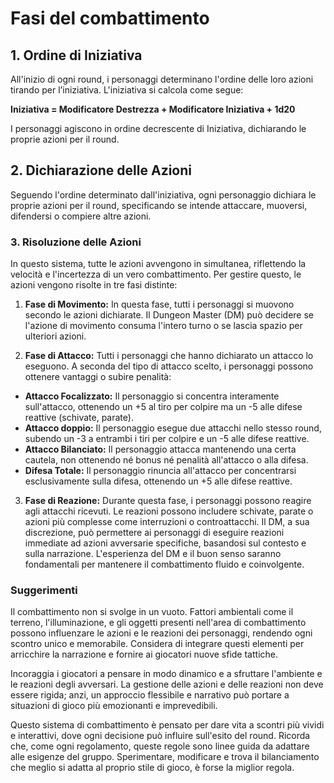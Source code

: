 # Fasi del combattimento
## 1. Ordine di Iniziativa
All'inizio di ogni round, i personaggi determinano l'ordine delle loro azioni tirando per l’iniziativa. L'iniziativa si calcola come segue:

**Iniziativa = Modificatore Destrezza + Modificatore Iniziativa + 1d20**

I personaggi agiscono in ordine decrescente di Iniziativa, dichiarando le proprie azioni per il round.

## 2. Dichiarazione delle Azioni
Seguendo l'ordine determinato dall'iniziativa, ogni personaggio dichiara le proprie azioni per il round, specificando se intende attaccare, muoversi, difendersi o compiere altre azioni.

### 3. Risoluzione delle Azioni
In questo sistema, tutte le azioni avvengono in simultanea, riflettendo la velocità e l'incertezza di un vero combattimento. Per gestire questo, le azioni vengono risolte in tre fasi distinte:

1. **Fase di Movimento:** In questa fase, tutti i personaggi si muovono secondo le azioni dichiarate. Il Dungeon Master (DM) può decidere se l'azione di movimento consuma l'intero turno o se lascia spazio per ulteriori azioni.

2. **Fase di Attacco:** Tutti i personaggi che hanno dichiarato un attacco lo eseguono. A seconda del tipo di attacco scelto, i personaggi possono ottenere vantaggi o subire penalità:
  - **Attacco Focalizzato:** Il personaggio si concentra interamente sull'attacco, ottenendo un +5 al tiro per colpire ma un -5 alle difese reattive (schivate, parate).  
  - **Attacco doppio:** Il personaggio esegue due attacchi nello stesso round, subendo un -3 a entrambi i tiri per colpire e un -5 alle difese reattive.  
  - **Attacco Bilanciato:** Il personaggio attacca mantenendo una certa cautela, non ottenendo né bonus né penalità all'attacco o alla difesa.  
  - **Difesa Totale:** Il personaggio rinuncia all'attacco per concentrarsi esclusivamente sulla difesa, ottenendo un +5 alle difese reattive.

3. **Fase di Reazione:** Durante questa fase, i personaggi possono reagire agli attacchi ricevuti. Le reazioni possono includere schivate, parate o azioni più complesse come interruzioni o controattacchi. Il DM, a sua discrezione, può permettere ai personaggi di eseguire reazioni immediate ad azioni avversarie specifiche, basandosi sul contesto e sulla narrazione. L'esperienza del DM e il buon senso saranno fondamentali per mantenere il combattimento fluido e coinvolgente.  

### Suggerimenti
Il combattimento non si svolge in un vuoto. Fattori ambientali come il terreno, l'illuminazione, e gli oggetti presenti nell'area di combattimento possono influenzare le azioni e le reazioni dei personaggi, rendendo ogni scontro unico e memorabile. Considera di integrare questi elementi per arricchire la narrazione e fornire ai giocatori nuove sfide tattiche.

Incoraggia i giocatori a pensare in modo dinamico e a sfruttare l'ambiente e le reazioni degli avversari. La gestione delle azioni e delle reazioni non deve essere rigida; anzi, un approccio flessibile e narrativo può portare a situazioni di gioco più emozionanti e imprevedibili.

Questo sistema di combattimento è pensato per dare vita a scontri più vividi e interattivi, dove ogni decisione può influire sull'esito del round. Ricorda che, come ogni regolamento, queste regole sono linee guida da adattare alle esigenze del gruppo. Sperimentare, modificare e trova il bilanciamento che meglio si adatta al proprio stile di gioco, è forse la miglior regola.
